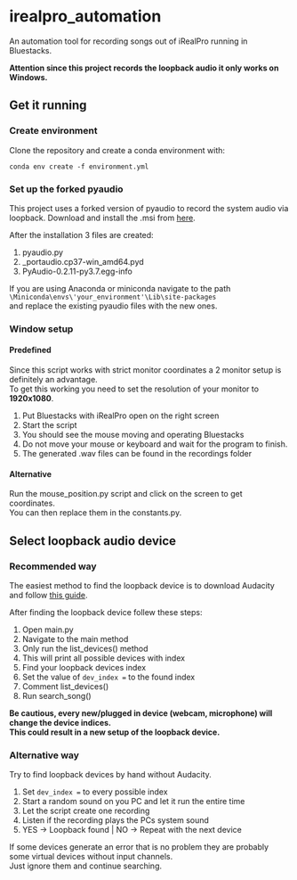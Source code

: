 # irealpro_automation
An automation tool for recording songs out of iRealPro running in Bluestacks.

**Attention since this project records the loopback audio it only works on Windows.**

## Get it running

### Create environment
Clone the repository and create a conda environment with:

`conda env create -f environment.yml`


### Set up the forked pyaudio
This project uses a forked version of pyaudio to record the system audio via loopback.
Download and install the .msi from [here](https://github.com/intxcc/pyaudio_portaudio/releases).

After the installation 3 files are created:
1. pyaudio.py
2. _portaudio.cp37-win_amd64.pyd
3. PyAudio-0.2.11-py3.7.egg-info

If you are using Anaconda or miniconda navigate to the path 
`\Miniconda\envs\'your_environment'\Lib\site-packages`  
and replace the existing pyaudio files with the new ones.

### Window setup
#### Predefined
Since this script works with strict monitor coordinates a 2 monitor setup is definitely an advantage.  
To get this working you need to set the resolution of your monitor to **1920x1080**.

1. Put Bluestacks with iRealPro open on the right screen
2. Start the script
3. You should see the mouse moving and operating Bluestacks  
4. Do not move your mouse or keyboard and wait for the program to finish.
5. The generated .wav files can be found in the recordings folder

#### Alternative
Run the mouse_position.py script and click on the screen to get coordinates.  
You can then replace them in the constants.py.

## Select loopback audio device
### Recommended way 
The easiest method to find the loopback device is to download Audacity and follow [this guide](https://manual.audacityteam.org/man/tutorial_recording_computer_playback_on_windows.html
).

After finding the loopback device follew these steps:
1. Open main.py
2. Navigate to the main method
3. Only run the list_devices() method
4. This will print all possible devices with index
5. Find your loopback devices index 
6. Set the value of `dev_index =`  to the found index
7. Comment list_devices()
8. Run search_song()

**Be cautious, every new/plugged in device (webcam, microphone) will change the device indices.  
This could result in a new setup of the loopback device.**

### Alternative way
Try to find loopback devices by hand without Audacity.  
1. Set `dev_index =` to every possible index
2. Start a random sound on you PC and let it run the entire time
3. Let the script create one recording
4. Listen if the recording plays the PCs system sound
5. YES -> Loopback found | NO -> Repeat with the next device

If some devices generate an error that is no problem they are probably some virtual devices without input channels.  
Just ignore them and continue searching.
